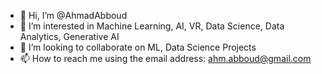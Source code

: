 - 👋 Hi, I’m @AhmadAbboud
- 👀 I’m interested in Machine Learning, AI, VR, Data Science, Data Analytics, Generative AI
- 💞️ I’m looking to collaborate on ML, Data Science Projects
- 📫 How to reach me using the email address: ahm.abboud@gmail.com


